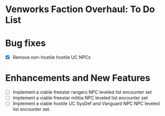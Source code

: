 # Venworks Faction Overhaul: To Do List

# Bug fixes
- [X] Remove non-hostile hostile UC NPCs

# Enhancements and New Features
- [ ] Implement a viable freestar rangers NPC leveled list encounter set
- [ ] Implement a viable freestar militia NPC leveled list encounter set
- [ ] Implement a viable hostile UC SysDef and Vanguard NPC NPC leveled list encounter set. 
